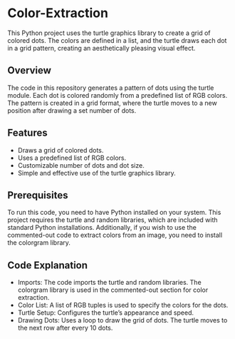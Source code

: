 # Color-Extraction
This Python project uses the turtle graphics library to create a grid of colored dots. The colors are defined in a list, and the turtle draws each dot in a grid pattern, creating an aesthetically pleasing visual effect.

## Overview
The code in this repository generates a pattern of dots using the turtle module. Each dot is colored randomly from a predefined list of RGB colors. The pattern is created in a grid format, where the turtle moves to a new position after drawing a set number of dots.

## Features
- Draws a grid of colored dots.
- Uses a predefined list of RGB colors.
- Customizable number of dots and dot size.
- Simple and effective use of the turtle graphics library.

## Prerequisites
To run this code, you need to have Python installed on your system. This project requires the turtle and random libraries, which are included with standard Python installations. Additionally, if you wish to use the commented-out code to extract colors from an image, you need to install the colorgram library.

## Code Explanation
- Imports: The code imports the turtle and random libraries. The colorgram library is used in the commented-out section for color extraction.
- Color List: A list of RGB tuples is used to specify the colors for the dots.
- Turtle Setup: Configures the turtle’s appearance and speed.
- Drawing Dots: Uses a loop to draw the grid of dots. The turtle moves to the next row after every 10 dots.
